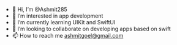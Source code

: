 - 👋 Hi, I’m @Ashmit285
- 👀 I’m interested in app development
- 🌱 I’m currently learning UIKit and SwiftUI
- 💞️ I’m looking to collaborate on developing apps based on swift
- 📫 How to reach me ashmitgoel@gmail.com

<!---
Ashmit285/Ashmit285 is a ✨ special ✨ repository because its `README.md` (this file) appears on your GitHub profile.
You can click the Preview link to take a look at your changes.
--->
